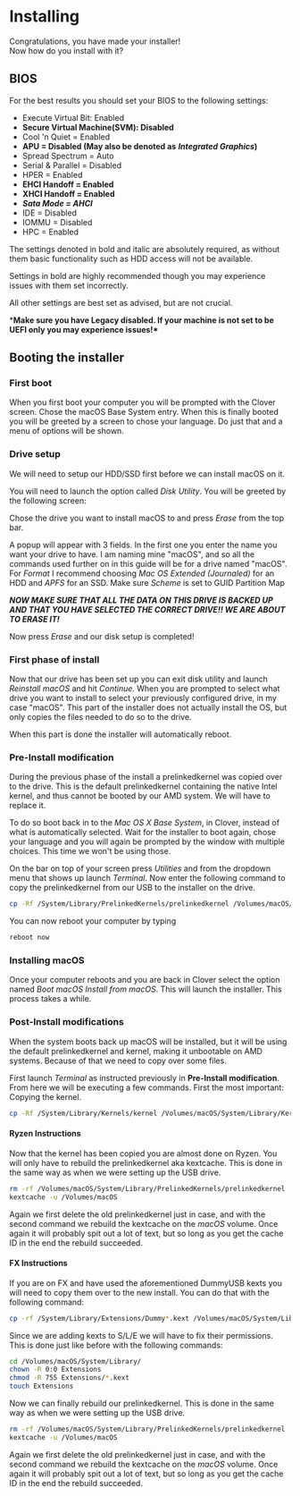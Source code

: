 # Installing

Congratulations, you have made your installer!  
Now how do you install with it?

## BIOS

For the best results you should set your BIOS to the following settings:

* Execute Virtual Bit: Enabled 
* **Secure Virtual Machine\(SVM\): Disabled** 
* Cool 'n Quiet = Enabled 
* **APU = Disabled \(May also be denoted as** _**Integrated Graphics**_**\)**
* Spread Spectrum = Auto 
* Serial & Parallel = Disabled 
* HPER = Enabled 
* **EHCI Handoff = Enabled** 
* **XHCI Handoff = Enabled** 
* _**Sata Mode = AHCI**_ 
* IDE = Disabled 
* IOMMU = Disabled
* HPC = Enabled

The settings denoted in bold and italic are absolutely required, as without them basic functionality such as HDD access will not be available.

Settings in bold are highly recommended though you may experience issues with them set incorrectly.

All other settings are best set as advised, but are not crucial.

\***Make sure you have Legacy disabled. If your machine is not set to be UEFI only you may experience issues!\***

## Booting the installer

### First boot

When you first boot your computer you will be prompted with the Clover screen. Chose the macOS Base System entry. When this is finally booted you will be greeted by a screen to chose your language. Do just that and a menu of options will be shown.

### Drive setup

We will need to setup our HDD/SSD first before we can install macOS on it.

You will need to launch the option called _Disk Utility_. You will be greeted by the following screen:

Chose the drive you want to install macOS to and press _Erase_ from the top bar.

A popup will appear with 3 fields. In the first one you enter the name you want your drive to have. I am naming mine "macOS", and so all the commands used further on in this guide will be for a drive named "macOS". For _Format_ I recommend choosing _Mac OS Extended \(Journaled\)_ for an HDD and _APFS_ for an SSD. Make sure _Scheme_ is set to GUID Partition Map

_**NOW MAKE SURE THAT ALL THE DATA ON THIS DRIVE IS BACKED UP AND THAT YOU HAVE SELECTED THE CORRECT DRIVE!! WE ARE ABOUT TO ERASE IT!**_

Now press _Erase_ and our disk setup is completed!

### First phase of install

Now that our drive has been set up you can exit disk utility and launch _Reinstall macOS_ and hit _Continue._ When you are prompted to select what drive you want to install to select your previously configured drive, in my case "macOS". This part of the installer does not actually install the OS, but only copies the files needed to do so to the drive. 

When this part is done the installer will automatically reboot.

### Pre-Install modification

During the previous phase of the install a prelinkedkernel was copied over to the drive. This is the default prelinkedkernel containing the native Intel kernel, and thus cannot be booted by our AMD system. We will have to replace it. 

To do so boot back in to the _Mac OS X Base System_, in Clover, instead of what is automatically selected. Wait for the installer to boot again, chose your language and you will again be prompted by the window with multiple choices. This time we won't be using those.

On the bar on top of your screen press _Utilities_ and from the dropdown menu that shows up launch _Terminal_. Now enter the following command to copy the prelinkedkernel from our USB to the installer on the drive.

```bash
cp -Rf /System/Library/PrelinkedKernels/prelinkedkernel /Volumes/macOS/macOS\ Install\ Data/Locked\ Files/Boot\ Files/prelinkedkernel
```

You can now reboot your computer by typing

```bash
reboot now
```

### Installing macOS

Once your computer reboots and you are back in Clover select the option named _Boot macOS Install from macOS_. This will launch the installer. This process takes a while.

### Post-Install modifications

When the system boots back up macOS will be installed, but it will be using the default prelinkedkernel and kernel, making it unbootable on AMD systems. Because of that we need to copy over some files.

First launch _Terminal_ as instructed previously in **Pre-Install modification**. From here we will be executing a few commands. First the most important: Copying the kernel.

```bash
cp -Rf /System/Library/Kernels/kernel /Volumes/macOS/System/Library/Kernels/kernel
```

#### Ryzen Instructions

Now that the kernel has been copied you are almost done on Ryzen. You will only have to rebuild the prelinkedkernel aka kextcache. This is done in the same way as when we were setting up the USB drive.

```bash
rm -rf /Volumes/macOS/System/Library/PrelinkedKernels/prelinkedkernel
kextcache -u /Volumes/macOS
```

Again we first delete the old prelinkedkernel just in case, and with the second command we rebuild the kextcache on the _macOS_ volume. Once again it will probably spit out a lot of text, but so long as you get the cache ID in the end the rebuild succeeded.

#### FX Instructions

If you are on FX and have used the aforementioned DummyUSB kexts you will need to copy them over to the new install. You can do that with the following command:

```bash
cp -rf /System/Library/Extensions/Dummy*.kext /Volumes/macOS/System/Library/Extensions/
```

Since we are adding kexts to S/L/E we will have to fix their permissions. This is done just like before with the following commands:

```bash
cd /Volumes/macOS/System/Library/
chown -R 0:0 Extensions
chmod -R 755 Extensions/*.kext
touch Extensions
```

Now we can finally rebuild our prelinkedkernel. This is done in the same way as when we were setting up the USB drive.

```bash
rm -rf /Volumes/macOS/System/Library/PrelinkedKernels/prelinkedkernel
kextcache -u /Volumes/macOS
```

Again we first delete the old prelinkedkernel just in case, and with the second command we rebuild the kextcache on the _macOS_ volume. Once again it will probably spit out a lot of text, but so long as you get the cache ID in the end the rebuild succeeded.

